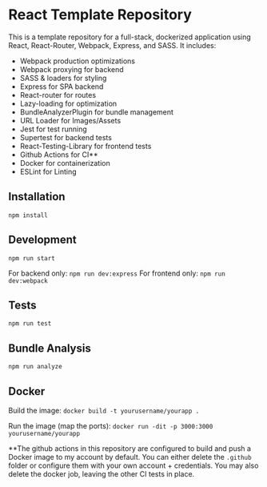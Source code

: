 # React Template Repository

This is a template repository for a full-stack, dockerized application using React, React-Router, Webpack, Express, and SASS. It includes:

- Webpack production optimizations
- Webpack proxying for backend
- SASS & loaders for styling
- Express for SPA backend
- React-router for routes
- Lazy-loading for optimization
- BundleAnalyzerPlugin for bundle management
- URL Loader for Images/Assets
- Jest for test running
- Supertest for backend tests
- React-Testing-Library for frontend tests
- Github Actions for CI**
- Docker for containerization
- ESLint for Linting

## Installation

`npm install`

## Development

`npm run start`

For backend only: `npm run dev:express`
For frontend only: `npm run dev:webpack`

## Tests

`npm run test`

## Bundle Analysis

`npm run analyze`

## Docker

Build the image: `docker build -t yourusername/yourapp . `

Run the image (map the ports): `docker run -dit -p 3000:3000 yourusername/yourapp`

**The github actions in this repository are configured to build and push a Docker image to my account by default. You can either delete the `.github` folder or configure them with your own account + credentials. You may also delete the docker job, leaving the other CI tests in place.
